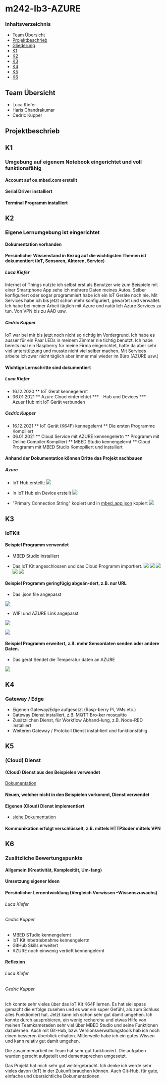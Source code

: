 # m242-lb3-AZURE



### Inhaltsverzeichnis
* [Team  Übersicht]()
* [Projektbeschrieb]()
* [Gliederung]()
* [K1](https://github.com/cdrc-kppr/M242-lb3-AZURE#k1)
* [K2](https://github.com/cdrc-kppr/M242-lb3-AZURE#k2)
* [K3](https://github.com/cdrc-kppr/M242-lb3-AZURE#k3)
* [K4](https://github.com/cdrc-kppr/M242-lb3-AZURE#k4)
* [K5](https://github.com/cdrc-kppr/M242-lb3-AZURE#k5)
* [K6](https://github.com/cdrc-kppr/M242-lb3-AZURE#k6)



## Team Übersicht
* Luca Kiefer
* Haris Chandrakumar
* Cedric Kupper

## Projektbeschrieb

## K1
### Umgebung auf eigenem Notebook eingerichtet und voll funktionsfähig
#### Account auf os.mbed.com erstellt
#### Serial Driver installiert
#### Terminal Programm installiert

## K2
### Eigene Lernumgebung ist eingerichtet
#### Dokumentation vorhanden
#### Persönlicher Wissenstand in Bezug auf die wichtigsten Themen ist dokumentiert (IoT, Sensoren, Aktoren, Service)
##### Luca Kiefer
Internet of Things nutzte ich selbst erst als Benutzer wie zum Beispiele mit einer Smartphone App sehe ich mehrere Daten meines Autos. Selber konfiguriert oder sogar programmiert habe ich ein IoT Geräte noch nie.
Mit Services habe ich bis jetzt schon mehr konfiguriert, gewartet und verwaltet. Ich habe bei meiner Arbeit täglich mit Azure und natürlich Azure Services zu tun. 
Von VPN bis zu AAD usw.
##### Cedric Kupper 
IoT war bei mir bis jetzt noch nicht so richtig im Vordergrund. Ich habe es ausser für ein Paar LEDs in meinem Zimmer nie tichtig benutzt. Ich habe bereits mal ein Raspberry für meine Firma eingerichtet, hatte da aber sehr viel unterstützung und musste nicht viel selber machen. Mit Services arbeite ich zwar nicht täglich aber immer mal wieder im Büro (AZURE usw.)

#### Wichtige Lernschritte sind dokumentiert
##### Luca Kiefer
* 16.12.2020
** IoT Gerät kennegelernt
* 06.01.2021
** Azure Cloud einferichtet
*** - Hub und Devices
*** - Azuer Hub mit IoT Gerät verbunden
##### Cedric Kupper
* 16.12.2021
** IoT Gerät (K64F) kennegelernt
** Die ersten Programme Kompiliert
* 06.01.2021
** Cloud Service mit AZURE kennengelertn
** Programm mit Online Compiler Kompiliert
** MBED Studio kennengelernt
** Cloud Programm mit MBED Studio Komopiliert und installiert


#### Anhand der Dokumentation können Dritte das Projekt nachbauen
##### Azure 
* IoT Hub erstellt:
![](IMG/Azure_Hub.PNG)

* In IoT Hub ein Device erstellt
![](IMG/Azure_IoTDevice.PNG)

* "Primary Connection String" kopiert und in [mbed_app.json](link) kopiert 
![](IMG/Azure_Key.PNG)


## K3
### IoTKit
#### Beispiel Programm verwendet
* MBED Studio installiert

* Das IoT Kit angeschlossen und das Cloud Programm importiert.
![](IMG/1.png)
![](IMG/2.png)
![](IMG/3.png)
![](IMG/4.png)
![](IMG/5.png)

#### Beispiel Programm geringfügig abgeän-dert, z.B. nur URL 
* Das .json file angepasst

![](IMG/6.png)

* WIFI und AZURE Link angepasst

![](IMG/7.png)

![](IMG/8.png)

#### Beispiel Programm erweitert, z.B. mehr Sensordaten senden oder andere Daten.
* Das gerät Sendet die Temperatur daten an AZURE

![](IMG/10.png)

## K4
### Gateway / Edge
* Eigenen Gateway/Edge aufgesetzt (Rasp-berry Pi, VMs etc.)
* Gateway Dienst installiert, z.B. MQTT Bro-ker mosquitto
* Zusätzlichen Dienst, für Workflow Abhand-lung, z.B. Node-RED installiert
* Weiteren Gateway / Protokoll Dienst instal-liert und funktionsfähig

## K5
### (Cloud) Dienst
#### (Cloud) Dienst aus den Beispielen verwendet
[Dokumentation](https://github.com/cdrc-kppr/M242-lb3-AZURE#k6)
#### Neuen, welcher nicht in den Beispielen vorkommt, Dienst verwendet


#### Eigenen (Cloud) Dienst implementiert
* [siehe Dokumentation](https://github.com/cdrc-kppr/m242-lb3-AZURE#azure)
#### Kommunikation erfolgt verschlüsselt, z.B. mittels HTTPSoder mittels VPN

## K6
### Zusätzliche Bewertungspunkte
#### Allgemein (Kreativität, Komplexität, Um-fang)
#### Umsetzung eigener Ideen
#### Persönlicher Lernentwicklung (Vergleich Vorwissen –Wissenszuwachs)
###### Luca Kiefer

###### Cedric Kupper
* MBED STudio kennengelernt
* IoT Kit inbetriebnahme kennengelertn
* GitHub Skills erweitert
* AZURE noch einwenig vertieft kennengelernt

#### Reflexion
###### Luca Kiefer

###### Cedric Kupper
Ich konnte sehr vieles über das IoT Kit K64F lernen. Es hat siel spass gemacht die erfolge zusehen und es war ein super Gefühl, als zum Schluss alles Funktioniert hat. Jetzt kann ich schon sehr gut damit umgehen. Ich konnte durch ausprobieren, ein wenig recherche und etwas Hilfe von meinen Teamkameraden sehr viel über MBED Studio und seine Funktionen dazulernen. Auch mit Git-Hub, bzw. Versionsverwaltungstools hab ich noch einen besseren überblick erhalten.  Mitlerweile habe ich ein gutes Wissen und kann relativ gut damit umgehen.

Die zusammenarbeit im Team hat sehr gut funktioniert. Die aufgaben wurden gerecht aufgeteilt und dementsprechen umgesetzt.

Das Projekt hat mich sehr gut weitergebracht. Ich denke ich werde sehr vieles davon (IoT) in der Zukunft brauchen können. Auch Git-Hub, für gute, einfache und übersichtliche Dokumentationen.
